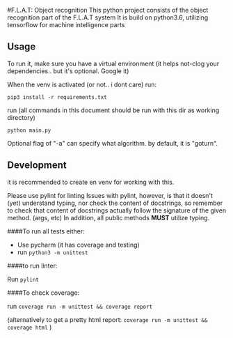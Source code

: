 #F.L.A.T: Object recognition
This python project consists of the object recognition part of the F.L.A.T system
It is build on python3.6, utilizing tensorflow for machine intelligence parts

## Usage
To run it, make sure you have a virtual environment 
(it helps not-clog your dependencies.. but it's optional. Google it)

When the venv is activated (or not.. i dont care) run:

`pip3 install -r requirements.txt`

run (all commands in this document should be run with this dir as working directory)

```python main.py```


Optional flag of "-a" can specify what algorithm. by default, it is "goturn".



## Development
it is recommended to create en venv for working with this.

Please use pylint for linting
Issues with pylint, however, is that it doesn't (yet) understand typing,
nor check the content of docstrings, 
so remember to check that content of docstrings actually follow the signature
of the given method. (args, etc)
In addition, all public methods **MUST** utilize typing.

####To run all tests either:
 - Use pycharm (it has coverage and testing)
 - run `python3 -m unittest`

####to run linter:

Run `pylint`

####To check coverage: 

run `coverage run -m unittest && coverage report`

(alternatively to get a pretty html report: `coverage run -m unittest && coverage html` )
